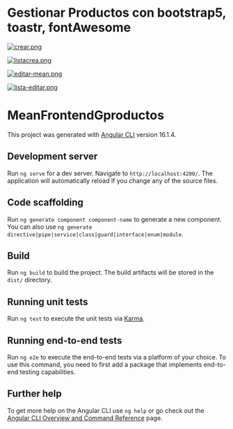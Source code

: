 # Gestionar Productos con bootstrap5, toastr, fontAwesome 

[![crear.png](https://i.postimg.cc/BbhLKBqb/crear.png)](https://postimg.cc/p5FLN85M)

[![listacrea.png](https://i.postimg.cc/xdKXR20W/listacrea.png)](https://postimg.cc/kVgMJLRc)

[![editar-mean.png](https://i.postimg.cc/yxNWs3FH/editar-mean.png)](https://postimg.cc/0ML9CQWW)

[![lista-editar.png](https://i.postimg.cc/hP6hRjvk/lista-editar.png)](https://postimg.cc/w759h9h2)

# MeanFrontendGproductos

This project was generated with [Angular CLI](https://github.com/angular/angular-cli) version 16.1.4.

## Development server

Run `ng serve` for a dev server. Navigate to `http://localhost:4200/`. The application will automatically reload if you change any of the source files.

## Code scaffolding

Run `ng generate component component-name` to generate a new component. You can also use `ng generate directive|pipe|service|class|guard|interface|enum|module`.

## Build

Run `ng build` to build the project. The build artifacts will be stored in the `dist/` directory.

## Running unit tests

Run `ng test` to execute the unit tests via [Karma](https://karma-runner.github.io).

## Running end-to-end tests

Run `ng e2e` to execute the end-to-end tests via a platform of your choice. To use this command, you need to first add a package that implements end-to-end testing capabilities.

## Further help

To get more help on the Angular CLI use `ng help` or go check out the [Angular CLI Overview and Command Reference](https://angular.io/cli) page.
